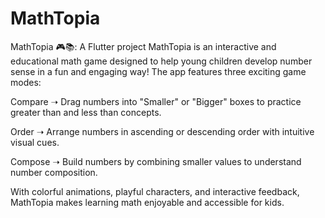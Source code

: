 # MathTopia

MathTopia 🎮📚: A Flutter project
MathTopia is an interactive and educational math game designed to help young children develop number sense in a fun and engaging way! 
The app features three exciting game modes:

Compare ➝ Drag numbers into "Smaller" or "Bigger" boxes to practice greater than and less than concepts.

Order ➝ Arrange numbers in ascending or descending order with intuitive visual cues.

Compose ➝ Build numbers by combining smaller values to understand number composition.

With colorful animations, playful characters, and interactive feedback, MathTopia makes learning math enjoyable and accessible for kids.
